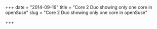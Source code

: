 +++
date = "2014-09-16"
title = "Core 2 Duo showing only one core in openSuse"
slug = "Core 2 Duo showing only one core in openSuse"

+++

<script src="https://gist.github.com/marloncabrera/1ae3114bbb394e02eefe.js"></script>
